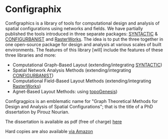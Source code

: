 # Configraphix
Configraphics is a library of tools for computational design and analysis of spatial configurations using networks and fields. We have partially published the tools introduced in three separate packages: [SYNTACTIC](https://www.grasshopper3d.com/group/space-syntax) & [CONFIGURBANIST](https://www.grasshopper3d.com/group/cheetah) and [RasterWorks](https://github.com/Pirouz-Nourian/Topological_Rasterization). The idea is to put the three together in one open-source package for design and analysis at various scales of built environments. The features of this library [will] include the features of these three libraries and more:

* Computational Graph-Based Layout (extending/integrating [SYNTACTIC](https://www.grasshopper3d.com/group/space-syntax))
* Spatial Network Analysis Methods (extending/integrating [CONFIGURBANIST](https://www.grasshopper3d.com/group/cheetah))
* Computational Field-Based Layout Methods (extending/integrating [RasterWorks](https://github.com/Pirouz-Nourian/Topological_Rasterization))
* Agnet-Based Layout Methods: using [topoGenesis](https://github.com/shervinazadi/topoGenesis))

Configragpics is an emblematic name for "Graph Theoretical Methods for Design and Analysis of Spatial Configurations"; that is the title of a PhD dissertation by Pirouz Nourian.

The dissertation is available as pdf (free of charge) [here](http://abe.tudelft.nl/index.php/faculty-architecture/issue/archive)

Hard copies are also available [via Amazon](https://www.amazon.com/Configraphics-Theoretical-Methods-Analysis-Configurations/dp/9461867204)




